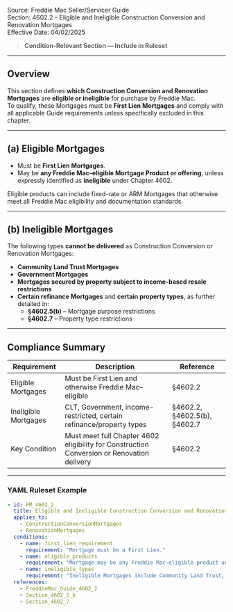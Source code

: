 Source: Freddie Mac Seller/Servicer Guide  
Section: 4602.2 – Eligible and Ineligible Construction Conversion and Renovation Mortgages  
Effective Date: 04/02/2025  

> **Condition-Relevant Section — Include in Ruleset**

---

## Overview  

This section defines **which Construction Conversion and Renovation Mortgages** are **eligible or ineligible** for purchase by Freddie Mac.  
To qualify, these Mortgages must be **First Lien Mortgages** and comply with all applicable Guide requirements unless specifically excluded in this chapter.  

---

## (a) Eligible Mortgages  

- Must be **First Lien Mortgages**.  
- May be **any Freddie Mac–eligible Mortgage Product or offering**, unless expressly identified as **ineligible** under Chapter 4602.  

Eligible products can include fixed-rate or ARM Mortgages that otherwise meet all Freddie Mac eligibility and documentation standards.  

---

## (b) Ineligible Mortgages  

The following types **cannot be delivered** as Construction Conversion or Renovation Mortgages:  

- **Community Land Trust Mortgages**  
- **Government Mortgages**  
- **Mortgages secured by property subject to income-based resale restrictions**  
- **Certain refinance Mortgages** and **certain property types**, as further detailed in:  
  - **§4602.5(b)** – Mortgage purpose restrictions  
  - **§4602.7** – Property type restrictions  

---

## Compliance Summary  

| Requirement | Description | Reference |
|--------------|-------------|------------|
| Eligible Mortgages | Must be First Lien and otherwise Freddie Mac–eligible | §4602.2 |
| Ineligible Mortgages | CLT, Government, income-restricted, certain refinance/property types | §4602.2, §4602.5(b), §4602.7 |
| Key Condition | Must meet full Chapter 4602 eligibility for Construction Conversion or Renovation delivery | §4602.2 |

---

### YAML Ruleset Example  

```yaml
- id: FM_4602_2
  title: Eligible and Ineligible Construction Conversion and Renovation Mortgages
  applies_to:
    - ConstructionConversionMortgages
    - RenovationMortgages
  conditions:
    - name: first_lien_requirement
      requirement: "Mortgage must be a First Lien."
    - name: eligible_products
      requirement: "Mortgage may be any Freddie Mac–eligible product unless listed as ineligible under Chapter 4602."
    - name: ineligible_types
      requirement: "Ineligible Mortgages include Community Land Trust, Government, or those secured by income-restricted properties, as well as certain refinance or property types (see §§4602.5(b), 4602.7)."
  references:
    - FreddieMac_Guide_4602_2
    - Section_4602_5_b
    - Section_4602_7
